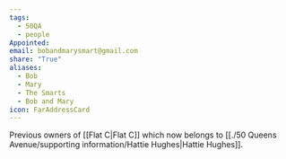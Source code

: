 ```yaml
---
tags:
  - 50QA
  - people
Appointed: 
email: bobandmarysmart@gmail.com
share: "True"
aliases:
  - Bob
  - Mary
  - The Smarts
  - Bob and Mary
icon: FarAddressCard
---
```

Previous owners of [[Flat C|Flat C]] which now belongs to [[./50 Queens Avenue/supporting information/Hattie Hughes|Hattie Hughes]]. 